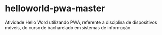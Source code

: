 # helloworld-pwa-master

Atividade Hello Word utilizando PWA, referente a disciplina de dispositivos móveis, do curso de bacharelado em sistemas de informação.
